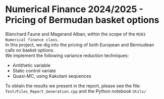# Numerical Finance 2024/2025 - Pricing of Bermudan basket options
Blanchard Faune and Magerand Alban, within the scope of the <code>M203 Numerical finance class</code>. \
In this project, we dig into the pricing of both European and Bermudean calls on basket options. \
We implement the following variance reduction techniques: 
- Antithetic variable
- Static control variate
- Quasi-MC, using Kakutani sequences

To obtain the results we present in the report, please see the file: <code>Test/Files_Report_Generation.cpp</code> and the Python notebook <code>Utils/</code> 
